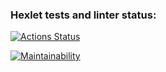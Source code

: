 ### Hexlet tests and linter status:
[![Actions Status](https://github.com/ThisisHappyEL/frontend-project-11/actions/workflows/hexlet-check.yml/badge.svg)](https://github.com/ThisisHappyEL/frontend-project-11/actions)

[![Maintainability](https://api.codeclimate.com/v1/badges/8f8a8553bd2f8c368d06/maintainability)](https://codeclimate.com/github/ThisisHappyEL/frontend-project-11/maintainability)
